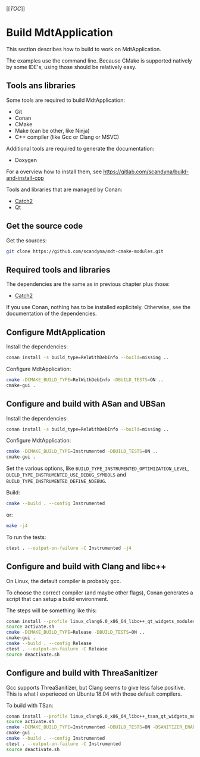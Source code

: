 [[_TOC_]]

# Build MdtApplication

This section describes how to build
to work on MdtApplication.

The examples use the command line.
Because CMake is supported natively by some IDE's,
using those should be relatively easy.

## Tools ans libraries

Some tools are required to build MdtApplication:
 - Git
 - Conan
 - CMake
 - Make (can be other, like Ninja)
 - C++ compiler (like Gcc or Clang or MSVC)

Additional tools are required to generate the documentation:
 - Doxygen

For a overview how to install them, see https://gitlab.com/scandyna/build-and-install-cpp

Tools and libraries that are managed by Conan:
 - [Catch2](https://github.com/catchorg/Catch2)
 - Qt


## Get the source code

Get the sources:
```bash
git clone https://github.com/scandyna/mdt-cmake-modules.git
```

## Required tools and libraries

The dependencies are the same as in previous chapter plus those:
 - [Catch2](https://github.com/catchorg/Catch2)

If you use Conan, nothing has to be installed explicitely.
Otherwise, see the documentation of the dependencies.

## Configure MdtApplication

Install the dependencies:
```bash
conan install -s build_type=RelWithDebInfo --build=missing ..
```

Configure MdtApplication:
```bash
cmake -DCMAKE_BUILD_TYPE=RelWithDebInfo -DBUILD_TESTS=ON ..
cmake-gui .
```

## Configure and build with ASan and UBSan

Install the dependencies:
```bash
conan install -s build_type=RelWithDebInfo --build=missing ..
```

Configure MdtApplication:
```bash
cmake -DCMAKE_BUILD_TYPE=Instrumented -DBUILD_TESTS=ON ..
cmake-gui .
```

Set the various options, like `BUILD_TYPE_INSTRUMENTED_OPTIMIZATION_LEVEL`,
`BUILD_TYPE_INSTRUMENTED_USE_DEBUG_SYMBOLS` and `BUILD_TYPE_INSTRUMENTED_DEFINE_NDEBUG`.

Build:
```bash
cmake --build . --config Instrumented
```
or:
```bash
make -j4
```

To run the tests:
```bash
ctest . --output-on-failure -C Instrumented -j4
```

## Configure and build with Clang and libc++

On Linux, the default compiler is probably gcc.

To choose the correct compiler (and maybe other flags),
Conan generates a script that can setup a build environment.

The steps will be something like this:
```bash
conan install --profile linux_clang6.0_x86_64_libc++_qt_widgets_modules -s build_type=Release -o MdtApplication:use_conan_qt=True --build=missing ..
source activate.sh
cmake -DCMAKE_BUILD_TYPE=Release -DBUILD_TESTS=ON ..
cmake-gui .
cmake --build . --config Release
ctest . --output-on-failure -C Release
source deactivate.sh
```

## Configure and build with ThreaSanitizer

Gcc supports ThreaSanitizer, but Clang seems to give less false positive.
This is what I experieced on Ubuntu 18.04 with those default compilers.

To build with TSan:
```bash
conan install --profile linux_clang6.0_x86_64_libc++_tsan_qt_widgets_modules -s build_type=RelWithDebInfo -o MdtApplication:use_conan_qt=True --build=missing ..
source activate.sh
cmake -DCMAKE_BUILD_TYPE=Instrumented -DBUILD_TESTS=ON -DSANITIZER_ENABLE_THREAD=ON ..
cmake-gui .
cmake --build . --config Instrumented
ctest . --output-on-failure -C Instrumented
source deactivate.sh
```
